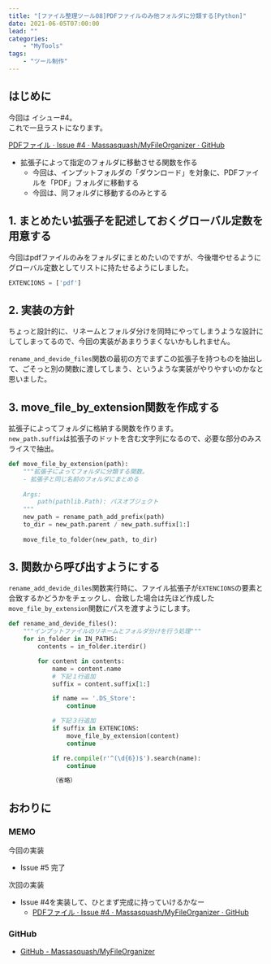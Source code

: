 ```yaml
---
title: "[ファイル整理ツール08]PDFファイルのみ他フォルダに分類する[Python]"
date: 2021-06-05T07:00:00
lead: ""
categories: 
    - "MyTools"
tags: 
    - "ツール制作"
---
```


## はじめに
今回は イシュー#4。  
これで一旦ラストになります。　　

[PDFファイル · Issue #4 · Massasquash/MyFileOrganizer · GitHub](https://github.com/Massasquash/MyFileOrganizer/issues/4)

- 拡張子によって指定のフォルダに移動させる関数を作る
  - 今回は、インプットフォルダの「ダウンロード」を対象に、PDFファイルを「PDF」フォルダに移動する
  - 今回は、同フォルダに移動するのみとする


## 1. まとめたい拡張子を記述しておくグローバル定数を用意する
今回はpdfファイルのみをフォルダにまとめたいのですが、今後増やせるようにグローバル定数としてリストに持たせるようにしました。  

```python
EXTENCIONS = ['pdf']
```

## 2. 実装の方針
ちょっと設計的に、リネームとフォルダ分けを同時にやってしまうような設計にしてしまってるので、今回の実装があまりうまくないかもしれません。  

`rename_and_devide_files`関数の最初の方でまずこの拡張子を持つものを抽出して、ごそっと別の関数に渡してしまう、というような実装がやりやすいのかなと思いました。  


## 3. move_file_by_extension関数を作成する
拡張子によってフォルダに格納する関数を作ります。  
`new_path.suffix`は拡張子のドットを含む文字列になるので、必要な部分のみスライスで抽出。

```python
def move_file_by_extension(path):
    """拡張子によってフォルダに分類する関数。
    - 拡張子と同じ名前のフォルダにまとめる
    
    Args:
        path(pathlib.Path): パスオブジェクト
    """
    new_path = rename_path_add_prefix(path)
    to_dir = new_path.parent / new_path.suffix[1:]
    
    move_file_to_folder(new_path, to_dir)
```

## 3. 関数から呼び出すようにする
`rename_add_devide_diles`関数実行時に、ファイル拡張子が`EXTENCIONS`の要素と合致するかどうかをチェックし、合致した場合は先ほど作成した`move_file_by_extension`関数にパスを渡すようにします。  

```python
def rename_and_devide_files():
    """インプットファイルのリネームとフォルダ分けを行う処理"""
    for in_folder in IN_PATHS:
        contents = in_folder.iterdir()

        for content in contents:
            name = content.name
            # 下記１行追加
            suffix = content.suffix[1:]

            if name == '.DS_Store':
                continue

            # 下記３行追加
            if suffix in EXTENCIONS:
                move_file_by_extension(content)
                continue

            if re.compile(r'^(\d{6})$').search(name):
                continue

            （省略）
```


## おわりに


### MEMO
今回の実装  
- Issue #5 完了

次回の実装
- Issue #4を実装して、ひとまず完成に持っていけるかなー
  - [PDFファイル · Issue #4 · Massasquash/MyFileOrganizer · GitHub](https://github.com/Massasquash/MyFileOrganizer/issues/4)
　
### GitHub
- [GitHub - Massasquash/MyFileOrganizer](https://github.com/Massasquash/MyFileOrganizer)
